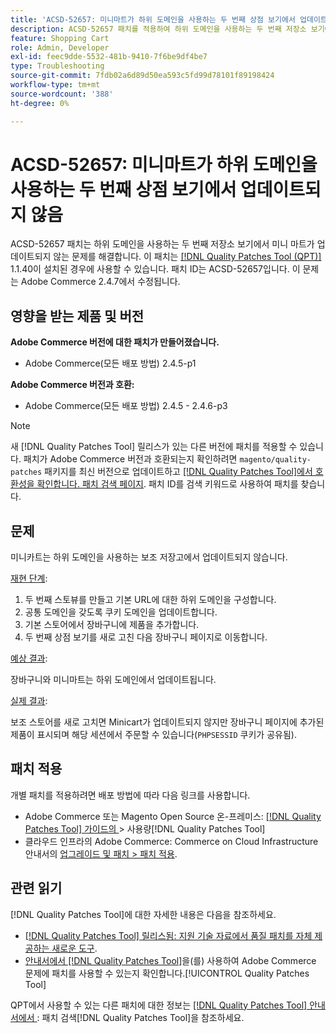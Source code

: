 ```yaml
---
title: 'ACSD-52657: 미니마트가 하위 도메인을 사용하는 두 번째 상점 보기에서 업데이트되지 않음'
description: ACSD-52657 패치를 적용하여 하위 도메인을 사용하는 두 번째 저장소 보기에서 미니 마트가 업데이트되지 않는 Adobe Commerce 문제를 해결합니다.
feature: Shopping Cart
role: Admin, Developer
exl-id: feec9dde-5532-481b-9410-7f6be9df4be7
type: Troubleshooting
source-git-commit: 7fdb02a6d89d50ea593c5fd99d78101f89198424
workflow-type: tm+mt
source-wordcount: '388'
ht-degree: 0%

---
```


# ACSD-52657: 미니마트가 하위 도메인을 사용하는 두 번째 상점 보기에서 업데이트되지 않음

ACSD-52657 패치는 하위 도메인을 사용하는 두 번째 저장소 보기에서 미니 마트가 업데이트되지 않는 문제를 해결합니다. 이 패치는 [[!DNL Quality Patches Tool (QPT)]](https://experienceleague.adobe.com/ko/docs/commerce-operations/tools/quality-patches-tool/quality-patches-tool-to-self-serve-quality-patches) 1.1.40이 설치된 경우에 사용할 수 있습니다. 패치 ID는 ACSD-52657입니다. 이 문제는 Adobe Commerce 2.4.7에서 수정됩니다.

## 영향을 받는 제품 및 버전

**Adobe Commerce 버전에 대한 패치가 만들어졌습니다.**

* Adobe Commerce(모든 배포 방법) 2.4.5-p1

**Adobe Commerce 버전과 호환:**

* Adobe Commerce(모든 배포 방법) 2.4.5 - 2.4.6-p3

>[!NOTE]
>
>새 [!DNL Quality Patches Tool] 릴리스가 있는 다른 버전에 패치를 적용할 수 있습니다. 패치가 Adobe Commerce 버전과 호환되는지 확인하려면 `magento/quality-patches` 패키지를 최신 버전으로 업데이트하고 [[!DNL Quality Patches Tool]에서 호환성을 확인합니다. 패치 검색 페이지](https://experienceleague.adobe.com/tools/commerce-quality-patches/index.html?lang=ko). 패치 ID를 검색 키워드로 사용하여 패치를 찾습니다.

## 문제

미니카트는 하위 도메인을 사용하는 보조 저장고에서 업데이트되지 않습니다.

<u>재현 단계</u>:

1. 두 번째 스토뷰를 만들고 기본 URL에 대한 하위 도메인을 구성합니다.
1. 공통 도메인을 갖도록 쿠키 도메인을 업데이트합니다.
1. 기본 스토어에서 장바구니에 제품을 추가합니다.
1. 두 번째 상점 보기를 새로 고친 다음 장바구니 페이지로 이동합니다.

<u>예상 결과</u>:

장바구니와 미니마트는 하위 도메인에서 업데이트됩니다.

<u>실제 결과</u>:

보조 스토어를 새로 고치면 Minicart가 업데이트되지 않지만 장바구니 페이지에 추가된 제품이 표시되며 해당 세션에서 주문할 수 있습니다(`PHPSESSID` 쿠키가 공유됨).

## 패치 적용

개별 패치를 적용하려면 배포 방법에 따라 다음 링크를 사용합니다.

* Adobe Commerce 또는 Magento Open Source 온-프레미스: [[!DNL Quality Patches Tool]  가이드의 &#x200B;](/help/tools/quality-patches-tool/usage.md)> 사용량[!DNL Quality Patches Tool]
* 클라우드 인프라의 Adobe Commerce: Commerce on Cloud Infrastructure 안내서의 [업그레이드 및 패치 > 패치 적용](https://experienceleague.adobe.com/docs/commerce-cloud-service/user-guide/develop/upgrade/apply-patches.html?lang=ko).

## 관련 읽기

[!DNL Quality Patches Tool]에 대한 자세한 내용은 다음을 참조하세요.

* [[!DNL Quality Patches Tool] 릴리스됨: 지원 기술 자료에서 품질 패치를 자체 제공하는 새로운 도구](https://experienceleague.adobe.com/ko/docs/commerce-operations/tools/quality-patches-tool/quality-patches-tool-to-self-serve-quality-patches).
* [&#x200B; 안내서에서  [!DNL Quality Patches Tool]](/help/tools/quality-patches-tool/patches-available-in-qpt/check-patch-for-magento-issue-with-magento-quality-patches.md)을(를) 사용하여 Adobe Commerce 문제에 패치를 사용할 수 있는지 확인합니다.[!UICONTROL Quality Patches Tool]


QPT에서 사용할 수 있는 다른 패치에 대한 정보는 [[!DNL Quality Patches Tool] 안내서에서 &#x200B;](https://experienceleague.adobe.com/tools/commerce-quality-patches/index.html?lang=ko): 패치 검색[!DNL Quality Patches Tool]을 참조하세요.
